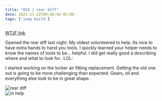 ```yaml
---
title: "024 | rear diff"
date: 2021-11-22T09:40:42-05:00
tags: ['jeep build']
---
```

[WTJF link](https://wranglertjforum.com/threads/prndls-tj-build-ii-the-green-one.55717/post-1007346)

Opened the rear diff last night. My oldest volunteered to help. Its nice to have extra hands to hand you tools. I quickly learned your helper needs to know the names of tools to be... helpful. I did get really good a describing where and what to look for. :LOL:

I started working on the locker air fitting replacement. Getting the old one out is going to be more challenging than expected. Gears, oil and everything else look to be in great shape.

![rear diff](/jeep/build-thread/img/PXL_20211122_013910422.MP.jpg)  
![m help](/jeep/build-thread/img/PXL_20211122_013843864.MP.jpg)  